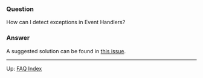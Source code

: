 ### Question

How can I detect exceptions in Event Handlers?

### Answer

A suggested solution can be found in [this issue](https://github.com/day8/re-frame/issues/231#issuecomment-249991378).

***

Up:  [FAQ Index](README.md)&nbsp;&nbsp;&nbsp;&nbsp;&nbsp;&nbsp;
